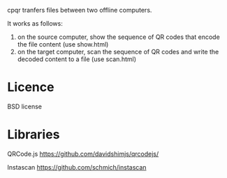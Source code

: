 cpqr tranfers files between two offline computers.

It works as follows:
1. on the source computer, show the sequence of QR codes that encode the file content (use show.html)
2. on the target computer, scan the sequence of QR codes and write the decoded content to a file (use scan.html)


Licence
=======
BSD license


Libraries
=========

QRCode.js
	https://github.com/davidshimjs/qrcodejs/

Instascan
	https://github.com/schmich/instascan
